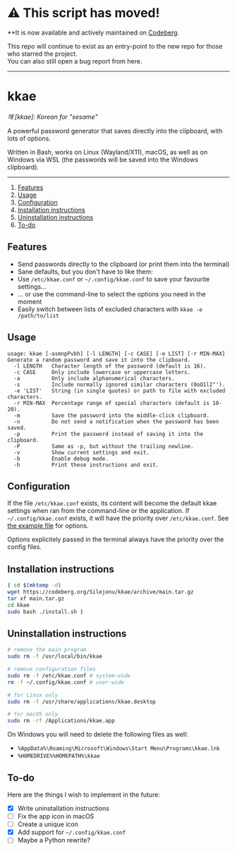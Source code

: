 # ⚠ This script has moved!

**It is now available and actively maintained on [Codeberg](https://codeberg.org/Silejonu/kkae).  

This repo will continue to exist as an entry-point to the new repo for those who starred the project.  
You can also still open a bug report from here.

---

# kkae
*깨 [kkae]: Korean for "sesame"*

A powerful password generator that saves directly into the clipboard, with lots of options.

Written in Bash, works on Linux (Wayland/X11), macOS, as well as on Windows via WSL (the passwords will be saved into the Windows clipboard).

---

1. [Features](#features)
2. [Usage](#usage)
3. [Configuration](#configuration)
4. [Installation instructions](#installation-instructions)
5. [Uninstallation instructions](#uninstallation-instructions)
6. [To-do](#to-do)

## Features

* Send passwords directly to the clipboard (or print them into the terminal)
* Sane defaults, but you don't have to like them:
* Use `/etc/kkae.conf` or `~/.config/kkae.conf` to save your favourite settings…
* … or use the command-line to select the options you need in the moment
* Easily switch between lists of excluded characters with `kkae -e /path/to/list`

## Usage
```
usage: kkae [-asmnpPvbh] [-l LENGTH] [-c CASE] [-e LIST] [-r MIN-MAX]
Generate a random password and save it into the clipboard.
  -l LENGTH   Character length of the password (default is 16).
  -c CASE     Only include lowercase or uppercase letters.
  -a          Only include alphanumerical characters.
  -s          Include normally ignored similar characters (0oO1lI"').
  -e 'LIST'   String (in single quotes) or path to file with excluded characters.
  -r MIN-MAX  Percentage range of special characters (default is 10-20).
  -m          Save the password into the middle-click clipboard.
  -n          Do not send a notification when the password has been saved.
  -p          Print the password instead of saving it into the clipboard.
  -P          Same as -p, but without the trailing newline.
  -v          Show current settings and exit.
  -b          Enable debug mode.
  -h          Print these instructions and exit.
  ```

## Configuration
If the file `/etc/kkae.conf` exists, its content will become the default kkae settings when ran from the command-line or the application. If `~/.config/kkae.conf` exists, it will have the priority over `/etc/kkae.conf`. See [the example file](https://codeberg.org/Silejonu/kkae/src/branch/main/kkae.conf) for options.

Options explicitely passed in the terminal always have the priority over the config files.

## Installation instructions
```bash
( cd $(mktemp -d)
wget https://codeberg.org/Silejonu/kkae/archive/main.tar.gz
tar xf main.tar.gz
cd kkae
sudo bash ./install.sh )
```

## Uninstallation instructions
```bash
# remove the main program
sudo rm -f /usr/local/bin/kkae
```
```bash
# remove configuration files
sudo rm -f /etc/kkae.conf # system-wide
rm -f ~/.config/kkae.conf # user-wide
```
```bash
# for Linux only
sudo rm -f /usr/share/applications/kkae.desktop
```
```bash
# for macOS only
sudo rm -rf /Applications/kkae.app
```

On Windows you will need to delete the following files as well:  
- `%AppData%\Roaming\Microsoft\Windows\Start Menu\Programs\kkae.lnk`  
- `%HOMEDRIVE%%HOMEPATH%\kkae`

## To-do

Here are the things I wish to implement in the future:

* [x] Write uninstallation instructions
* [ ] Fix the app icon in macOS
* [ ] Create a unique icon
* [x] Add support for `~/.config/kkae.conf`
* [ ] Maybe a Python rewrite?
